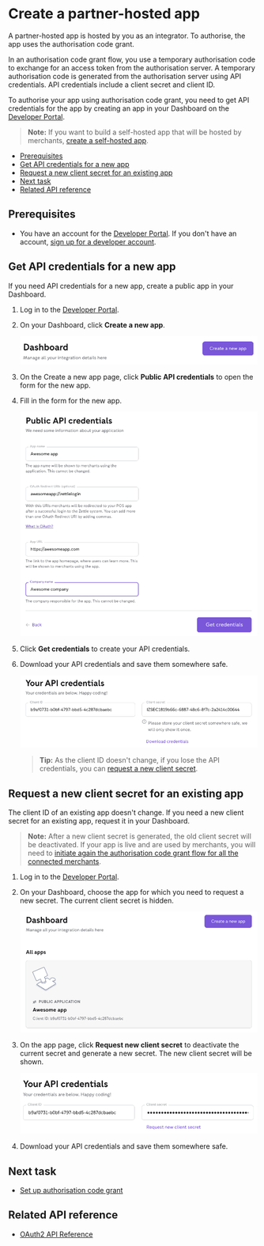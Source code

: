Create a partner-hosted app
===
A partner-hosted app is hosted by you as an integrator. To authorise, the app uses the authorisation code grant.

In an authorisation code grant flow, you use a temporary authorisation code to exchange for an access token from the authorisation server. A temporary authorisation code is generated from the authorisation server using API credentials. API credentials include a client secret and client ID.

To authorise your app using authorisation code grant, you need to get API credentials for the app by creating an app in your Dashboard on the [Developer Portal](https://developer.zettle.com/).
> **Note:** If you want to build a self-hosted app that will be hosted by merchants, [create a self-hosted app](create-a-self-hosted-app/create-a-self-hosted-app.md).

* [Prerequisites](#prerequisites)
* [Get API credentials for a new app](#get-api-credentials-for-a-new-app)
* [Request a new client secret for an existing app](#request-a-new-client-secret-for-an-existing-app)
* [Next task](#next-task)
* [Related API reference](#related-api-reference)

## Prerequisites
* You have an account for the [Developer Portal](https://developer.zettle.com/). If you don't have an account, [sign up for a developer account](../../../get-started/user-guides/sign-up-for-a-developer-account.md).

## Get API credentials for a new app
If you need API credentials for a new app, create a public app in your Dashboard.
 
1. Log in to the [Developer Portal](https://developer.zettle.com/).    
2. On your Dashboard, click **Create a new app**. <!-- screesshot. Click or select?-->
   
   <img id="create-a-new-app-from-your-dashboard" src="../../images/create-a-new-app-from-your-dashboard.png" alt="This screenshot shows the Create a new app button on the right of your Dashboard." >
3. On the Create a new app page, click **Public API credentials** to open the form for the new app.
4. Fill in the form for the new app.
   
   <img id="fill-in-the-form-for-the-new-app-partner-hosted" src="../../images/fill-in-the-form-for-the-new-app-partner-hosted.png" alt="This screenshot shows a form where you fill in the app name, app URL, and the company name. Optionally, you can add OAuth Redirect URIs that redirect merchants to your app after successful login to Zettle." >
5. Click **Get credentials** to create your API credentials.
6. Download your API credentials and save them somewhere safe.
   
   <img id="download-your-API-credentials" src="../../images/download-your-API-credentials.png" alt="This screenshot shows your API credentials and the Download credentials button." >
   
   > **Tip:** As the client ID doesn't change, if you lose the API credentials, you can [request a new client secret](#request-a-new-client-secret-for-an-existing-app).

## Request a new client secret for an existing app
The client ID of an existing app doesn't change. If you need a new client secret for an existing app, request it in your Dashboard.
> **Note:** After a new client secret is generated, the old client secret will be deactivated. If your app is live and are used by merchants, you will need to [initiate again the authorisation code grant flow for all the connected merchants](../set-up-app-authorisation/set-up-authorisation-code-grant.md#step-1-initiate-the-authorisation-flow-in-a-browser).

1. Log in to the [Developer Portal](https://developer.zettle.com/).    
2. On your Dashboard, choose the app for which you need to request a new secret. The current client secret is hidden.
   
   <img id="choose-the-app-that-needs-a-new-client-secret" src="../../images/choose-the-app-that-needs-a-new-client-secret.png" alt="This screenshot shows where you can choose the app that needs a new client secret on your Dashboard." >
   
3. On the app page, click **Request new client secret** to deactivate the current secret and generate a new secret. The new client secret will be shown.
   
   <img id="request-a-new-client-secret" src="../../images/request-a-new-client-secret.png" alt="This screenshot shows the Request new client secret button on the right of your Dashboard." >   

4. Download your API credentials and save them somewhere safe.

## Next task
* [Set up authorisation code grant](../set-up-app-authorisation/set-up-authorisation-code-grant.md)

## Related API reference
* [OAuth2 API Reference](../../../authorization.md)